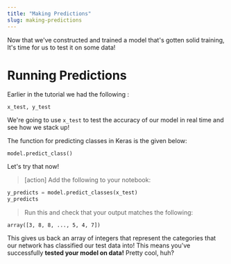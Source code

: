 ```yaml
---
title: "Making Predictions"
slug: making-predictions
---
```


Now that we've constructed and trained a model that's gotten solid training, It's time for us to test it on some data!

# Running Predictions

Earlier in the tutorial we had the following :

`x_test, y_test`

We're going to use `x_test` to test the accuracy of our model in real time and see how we stack up!

The function for predicting classes in Keras is the given below:

`model.predict_class()`

Let's try that now!

>[action]
> Add the following to your notebook:
>
```python
y_predicts = model.predict_classes(x_test)
y_predicts
```
>
> Run this and check that your output matches the following:
>
```
array([3, 8, 8, ..., 5, 4, 7])
```

This gives us back an array of integers that represent the categories that our network has classified our test data into! This means you've successfully **tested your model on data!** Pretty cool, huh?
